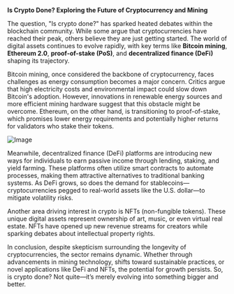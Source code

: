 **Is Crypto Done? Exploring the Future of Cryptocurrency and Mining**

The question, "Is crypto done?" has sparked heated debates within the blockchain community. While some argue that cryptocurrencies have reached their peak, others believe they are just getting started. The world of digital assets continues to evolve rapidly, with key terms like **Bitcoin mining**, **Ethereum 2.0**, **proof-of-stake (PoS)**, and **decentralized finance (DeFi)** shaping its trajectory.

Bitcoin mining, once considered the backbone of cryptocurrency, faces challenges as energy consumption becomes a major concern. Critics argue that high electricity costs and environmental impact could slow down Bitcoin's adoption. However, innovations in renewable energy sources and more efficient mining hardware suggest that this obstacle might be overcome. Ethereum, on the other hand, is transitioning to proof-of-stake, which promises lower energy requirements and potentially higher returns for validators who stake their tokens.

![Image](https://github.com/user-attachments/assets/31692037-0104-4703-abd1-696b6a7dd41b)

Meanwhile, decentralized finance (DeFi) platforms are introducing new ways for individuals to earn passive income through lending, staking, and yield farming. These platforms often utilize smart contracts to automate processes, making them attractive alternatives to traditional banking systems. As DeFi grows, so does the demand for stablecoins—cryptocurrencies pegged to real-world assets like the U.S. dollar—to mitigate volatility risks.

Another area driving interest in crypto is NFTs (non-fungible tokens). These unique digital assets represent ownership of art, music, or even virtual real estate. NFTs have opened up new revenue streams for creators while sparking debates about intellectual property rights.

In conclusion, despite skepticism surrounding the longevity of cryptocurrencies, the sector remains dynamic. Whether through advancements in mining technology, shifts toward sustainable practices, or novel applications like DeFi and NFTs, the potential for growth persists. So, is crypto done? Not quite—it’s merely evolving into something bigger and better.